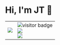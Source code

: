# Hi, I'm JT 👋

<table>
  <tr>
    <td>
      <img src="https://github-readme-stats.vercel.app/api?username=jamesthomasonjr">
    </td>
    <td>
      <img src="https://visitor-badge.glitch.me/badge?page_id=jamesthomasonjr.jamesthomasonjr" alt="visitor badge">
      <br>
      <a href="https://twitter.com/jamesthomasonjr"><img src="https://img.shields.io/static/v1?label=jamesthomasonjr&style=social&logo=twitter&message=Follow%20me%20on%20Twitter"></a>
      <br>
      <a href="https://www.linkedin.com/in/jamesthomasonjr"><img src="https://img.shields.io/static/v1?label=jamesthomasonjr&style=social&logo=linkedin&message=Connect%20on%20LinkedIn"></a>
    </td>
  </tr>
</table>
